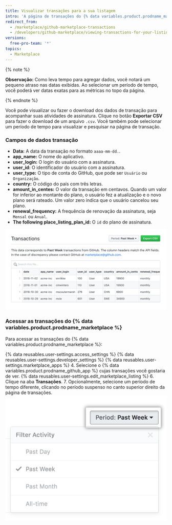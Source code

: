 ```yaml
---
title: Visualizar transações para a sua listagem
intro: 'A página de transações do {% data variables.product.prodname_marketplace %} permite que você faça o download e visualize todas as transações para a sua listagem do {% data variables.product.prodname_marketplace %}. Você pode visualizar as transações do último dia (24 horas), semana, mês ou por todo o período em que o seu {% data variables.product.prodname_github_app %} foi listado.'
redirect_from:
  - /marketplace/github-marketplace-transactions
  - /developers/github-marketplace/viewing-transactions-for-your-listing
versions:
  free-pro-team: '*'
topics:
  - Marketplace
---
```


{% note %}

**Observação:** Como leva tempo para agregar dados, você notará um pequeno atraso nas datas exibidas. Ao selecionar um período de tempo, você poderá ver datas exatas para as métricas no topo da página.

{% endnote %}


Você pode visualizar ou fazer o download dos dados de transação para acompanhar suas atividades de assinatura. Clique no botão **Exportar CSV** para fazer o download de um arquivo `.csv`. Você também pode selecionar um período de tempo para visualizar e pesquisar na página de transação.

### Campos de dados transação

* **Data:** A data da transação no formato `aaaa-mm-dd.`.
* **app_name:** O nome do aplicativo.
* **user_login:** O login do usuário com a assinatura.
* **user_id:** O identificador do usuário com a assinatura.
* **user_type:** O tipo de conta do GitHub, que pode ser `Usuário` ou `Organização`.
* **country:** O código do país com três letras.
* **amount_in_centes:** O valor da transação em centavos. Quando um valor for inferior ao montante do plano, o usuário fez a atualização e o novo plano será rateado. Um valor zero indica que o usuário cancelou seu plano.
* **renewal_frequency:** A frequência de renovação da assinatura, seja `Mensal` ou `Anual`.
* **The following place_listing_plan_id:** O `id` do plano de assinatura.

![Perspectivas do Marketplace](/assets/images/marketplace/marketplace_transactions.png)

### Acessar as transações do {% data variables.product.prodname_marketplace %}

Para acessar as transações do {% data variables.product.prodname_marketplace %}:

{% data reusables.user-settings.access_settings %}
{% data reusables.user-settings.developer_settings %}
{% data reusables.user-settings.marketplace_apps %}
4. Selecione o {% data variables.product.prodname_github_app %} cujas transações você gostaria de ver.
{% data reusables.user-settings.edit_marketplace_listing %}
6. Clique na aba **Transações**.
7. Opcionalmente, selecione um período de tempo diferente, clicando no período suspenso no canto superior direito da página de transações. ![Período de tempo do Marketplace](/assets/images/marketplace/marketplace_insights_time_period.png)
